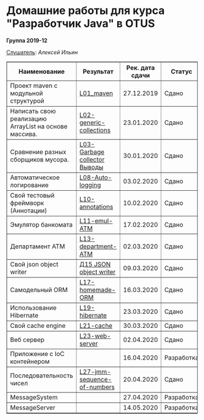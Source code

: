 <head>

</head>
<H1>Домашние работы для курса "Разработчик Java" в OTUS</H1>
<H8><b>Группа 2019-12</b></H8>

<u>Слушатель</u>:  <i>Алексей Ильин</i>
<table border="1">
   <tr>
    <th>Наименование</th>
    <th>Результат</th>
    <th>Рек. дата сдачи</th>
    <th>Статус</th>
   </tr>
  <tr>
    <td align="left">Проект maven с модульной структурой</td>
    <td align="left"><a href="https://github.com/AlekseyIlyin/2019-12-otus-java-ilyin/tree/hw01-maven/L01-maven">L01_maven</a></td>
    <td>27.12.2019</td>
    <td>Сдано</td>
  </tr>
  <tr>
    <td align="left">Написать свою реализацию ArrayList на основе массива.</td>
    <td align="left"><a href="https://github.com/AlekseyIlyin/2019-12-otus-java-ilyin/tree/hw06_emulATM/L02-generic-collections">L02-generic-collections</a></td>
    <td>23.01.2020</td>
    <td>Сдано</td>
  </tr>
  <tr>
    <td align="left">Сравнение разных сборщиков мусора.</td>
    <td align="left"><a href="https://github.com/AlekseyIlyin/2019-12-otus-java-ilyin/tree/hw03-Oracle-GC/L06-gc/src/main/java/ru/otus/l04/bench">L03-Garbage collector</a><br><a href="https://github.com/AlekseyIlyin/2019-12-otus-java-ilyin/blob/hw03-Oracle-GC/L06-gc/%D0%A1onclusions.md">Выводы</a></td>
    <td>30.01.2020</td>
    <td>Сдано</td>
  </tr>
   
  <tr>
    <td align="left">Автоматическое логирование</td>
    <td align="left"><a href="https://github.com/AlekseyIlyin/2019-12-otus-java-ilyin/tree/hw04-AutoLog/L08-AutoLog">L08-Auto-logging</a></td>
    <td>03.02.2020</td>
    <td>Сдано</td>
  </tr>
   
  <tr>
    <td align="left">Свой тестовый фреймворк (Аннотации)</td>
    <td align="left"><a href="https://github.com/AlekseyIlyin/2019-12-otus-java-ilyin/tree/hw05_Annotations/L10-annotations">L10-annotations</a></td>
    <td>10.02.2020</td>
    <td>Сдано</td>
  </tr>
   
  <tr>
    <td align="left">Эмулятор банкомата</td>
    <td align="left"><a href="https://github.com/AlekseyIlyin/2019-12-otus-java-ilyin/tree/master/L11-emul-ATM">L11-emul-ATM</a></td>
    <td>17.02.2020</td>
    <td>Сдано</td>
  </tr>
   
  <tr>
    <td align="left">Департамент ATM</td>
    <td align="left"><a href="https://github.com/AlekseyIlyin/2019-12-otus-java-ilyin/tree/master/L13-department-ATM">L13-department-ATM</a></td>
    <td>02.03.2020</td>
    <td>Сдано</td>
  </tr>
   
  <tr>
    <td align="left">Cвой json object writer</td>
    <td align="left"><a href="https://github.com/AlekseyIlyin/2019-12-otus-java-ilyin/tree/hw08_json_object_writer/L15-json-object-writer">Д15 JSON object writer</a></td>
    <td>09.03.2020</td>
    <td>Сдано</td>
  </tr> 
   
  <tr>
    <td align="left">Самодельный ORM</td>
    <td align="left"><a href="https://github.com/AlekseyIlyin/2019-12-otus-java-ilyin/tree/master/L17-homemade-ORM">L17-homemade-ORM</a></td>
    <td>16.03.2020</td>
    <td>Сдано</td>
  </tr> 
  
  <tr>
    <td align="left">Использование Hibernate</td>
    <td align="left"><a href="https://github.com/AlekseyIlyin/2019-12-otus-java-ilyin/tree/master/L19-hibernate">L19-hibernate</a></td>
    <td>23.03.2020</td>
    <td>Сдано</td>
  </tr> 
   
  <tr>
    <td align="left">Свой cache engine</td>
    <td align="left"><a href="https://github.com/AlekseyIlyin/2019-12-otus-java-ilyin/tree/master/L21-cache">L21-cache</a></td>
    <td>30.03.2020</td>
    <td>Сдано</td>
  </tr> 
  
  <tr>
    <td align="left">Веб сервер</td>
    <td align="left"><a href="https://github.com/AlekseyIlyin/2019-12-otus-java-ilyin/tree/master/L23-web-server">L23-web-server</a></td>
    <td>02.04.2020</td>
    <td>Сдано</td>
  </tr> 
  
  <tr>
    <td align="left">Приложение с IoC контейнером</td>
    <td align="left"><a href=""></a></td>
    <td>16.04.2020</td>
    <td>Разработка</td>
  </tr> 
  
  <tr>
    <td align="left">Последовательность чисел</td>
    <td align="left"><a href="https://github.com/AlekseyIlyin/2019-12-otus-java-ilyin/tree/master/L27-jmm-sequence-of-numbers">L27-jmm-sequence-of-numbers</a></td>
    <td>20.04.2020</td>
    <td>Сдано</td>
  </tr> 
  
  <tr>
    <td align="left">MessageSystem</td>
    <td align="left"><a href=""></a></td>
    <td>27.04.2020</td>
    <td>Разработка</td>
  </tr> 
  
  <tr>
    <td align="left">MessageServer</td>
    <td align="left"><a href=""></a></td>
    <td>14.05.2020</td>
    <td>Разработка</td>
  </tr> 
  
</table>
